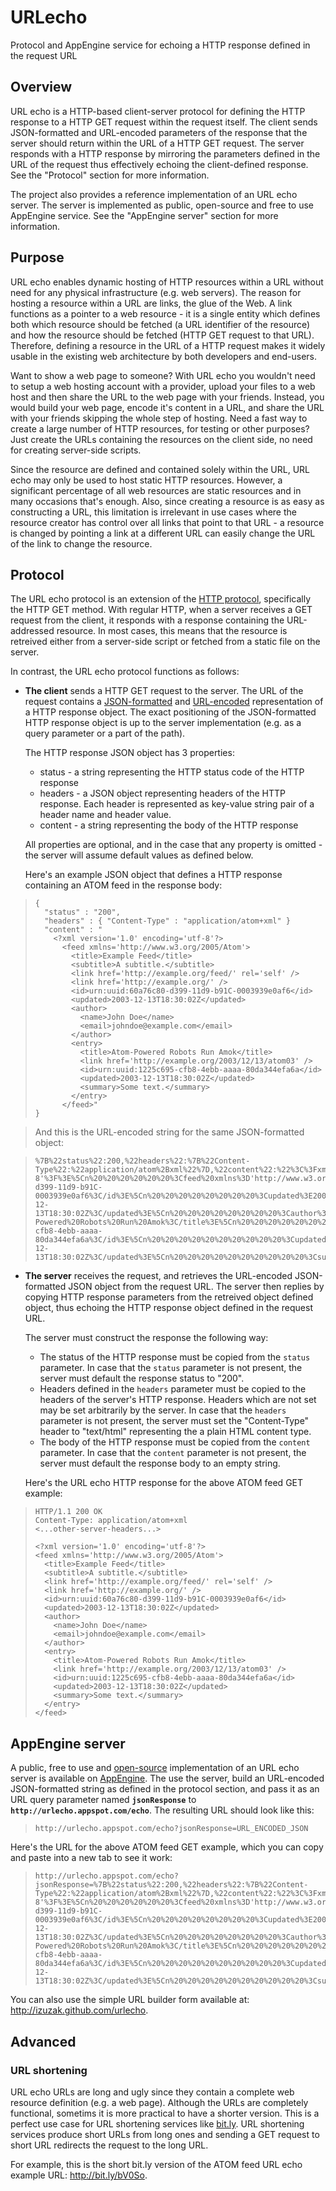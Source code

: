 URLecho
=======

Protocol and AppEngine service for echoing a HTTP response defined in the request URL

Overview
--------

URL echo is a HTTP-based client-server protocol for defining the HTTP response to a HTTP GET request within the request itself. The client sends JSON-formatted and URL-encoded parameters of the response that the server should return within the URL of a HTTP GET request. The server responds with a HTTP response by mirroring the parameters defined in the URL of the request thus effectively echoing the client-defined response. See the "Protocol" section for more information.

The project also provides a reference implementation of an URL echo server. The server is implemented as public, open-source and free to use AppEngine service. See the "AppEngine server" section for more information.

Purpose
-------

URL echo enables dynamic hosting of HTTP resources within a URL without need for any physical infrastructure (e.g. web servers). The reason for hosting a resource within a URL are links, the glue of the Web. A link functions as a pointer to a web resource - it is a single entity which defines both which resource should be fetched (a URL identifier of the resource) and how the resource should be fetched (HTTP GET request to that URL). Therefore, defining a resource in the URL of a HTTP request makes it widely usable in the existing web architecture by both developers and end-users. 

Want to show a web page to someone? With URL echo you wouldn't need to setup a web hosting account with a provider, upload your files to a web host and then share the URL to the web page with your friends. Instead, you would build your web page, encode it's content in a URL, and share the URL with your friends skipping the whole step of hosting. Need a fast way to create a large number of HTTP resources, for testing or other purposes? Just create the URLs containing the resources on the client side, no need for creating server-side scripts.

Since the resource are defined and contained solely within the URL, URL echo may only be used to host static HTTP resources. However, a significant percentage of all web resources are static resources and in many occasions that's enough. Also, since creating a resource is as easy as constructing a URL, this limitation is irrelevant in use cases where the resource creator has control over all links that point to that URL - a resource is changed by pointing a link at a different URL can easily change the URL of the link to change the resource.

Protocol
--------

The URL echo protocol is an extension of the [HTTP protocol](http://tools.ietf.org/html/rfc2616), specifically the HTTP GET method. With regular HTTP, when a server receives a GET request from the client, it responds with a response containing the URL-addressed resource. In most cases, this means that the resource is retreived either from a server-side script or fetched from a static file on the server. 

In contrast, the URL echo protocol functions as follows:

* **The client** sends a HTTP GET request to the server. The URL of the request contains a [JSON-formatted](http://json.org) and [URL-encoded](http://en.wikipedia.org/wiki/Percent-encoding) representation of a HTTP response object. The exact positioning of the JSON-formatted HTTP response object is up to the server implementation (e.g. as a query parameter or a part of the path). 

  The HTTP response JSON object has 3 properties:
  * status - a string representing the HTTP status code of the HTTP response
  * headers - a JSON object representing headers of the HTTP response. Each header is represented as key-value string pair of a header name and header value.
  * content - a string representing the body of the HTTP response

  All properties are optional, and in the case that any property is omitted - the server will assume default values as defined below.

  Here's an example JSON object that defines a HTTP response containing an ATOM feed in the response body:

>     {
>       "status" : "200",
>       "headers" : { "Content-Type" : "application/atom+xml" }
>       "content" : "
>         <?xml version='1.0' encoding='utf-8'?>
>           <feed xmlns='http://www.w3.org/2005/Atom'>
>             <title>Example Feed</title>
>             <subtitle>A subtitle.</subtitle>
>             <link href='http://example.org/feed/' rel='self' />
>             <link href='http://example.org/' />
>             <id>urn:uuid:60a76c80-d399-11d9-b91C-0003939e0af6</id>
>             <updated>2003-12-13T18:30:02Z</updated>
>             <author>
>               <name>John Doe</name>
>               <email>johndoe@example.com</email>
>             </author>
>             <entry>
>               <title>Atom-Powered Robots Run Amok</title>
>               <link href='http://example.org/2003/12/13/atom03' />
>               <id>urn:uuid:1225c695-cfb8-4ebb-aaaa-80da344efa6a</id>
>               <updated>2003-12-13T18:30:02Z</updated>
>               <summary>Some text.</summary>
>             </entry>
>           </feed>"
>     }

> And this is the URL-encoded string for the same JSON-formatted object:

>     %7B%22status%22:200,%22headers%22:%7B%22Content-Type%22:%22application/atom%2Bxml%22%7D,%22content%22:%22%3C%3Fxml%20version%3D'1.0'%20encoding%3D'utf-8'%3F%3E%5Cn%20%20%20%20%20%20%3Cfeed%20xmlns%3D'http://www.w3.org/2005/Atom'%3E%5Cn%20%20%20%20%20%20%20%20%3Ctitle%3EExample%20Feed%3C/title%3E%5Cn%20%20%20%20%20%20%20%20%3Csubtitle%3EA%20subtitle.%3C/subtitle%3E%5Cn%20%20%20%20%20%20%20%20%3Clink%20href%3D'http://example.org/feed/'%20rel%3D'self'%20/%3E%5Cn%20%20%20%20%20%20%20%20%3Clink%20href%3D'http://example.org/'%20/%3E%5Cn%20%20%20%20%20%20%20%20%3Cid%3Eurn:uuid:60a76c80-d399-11d9-b91C-0003939e0af6%3C/id%3E%5Cn%20%20%20%20%20%20%20%20%3Cupdated%3E2003-12-13T18:30:02Z%3C/updated%3E%5Cn%20%20%20%20%20%20%20%20%3Cauthor%3E%5Cn%20%20%20%20%20%20%20%20%20%20%3Cname%3EJohn%20Doe%3C/name%3E%5Cn%20%20%20%20%20%20%20%20%20%20%3Cemail%3Ejohndoe@example.com%3C/email%3E%5Cn%20%20%20%20%20%20%20%20%3C/author%3E%5Cn%20%20%20%20%20%20%20%20%3Centry%3E%5Cn%20%20%20%20%20%20%20%20%20%20%3Ctitle%3EAtom-Powered%20Robots%20Run%20Amok%3C/title%3E%5Cn%20%20%20%20%20%20%20%20%20%20%3Clink%20href%3D'http://example.org/2003/12/13/atom03'%20/%3E%5Cn%20%20%20%20%20%20%20%20%20%20%3Cid%3Eurn:uuid:1225c695-cfb8-4ebb-aaaa-80da344efa6a%3C/id%3E%5Cn%20%20%20%20%20%20%20%20%20%20%3Cupdated%3E2003-12-13T18:30:02Z%3C/updated%3E%5Cn%20%20%20%20%20%20%20%20%20%20%3Csummary%3ESome%20text.%3C/summary%3E%5Cn%20%20%20%20%20%20%20%20%3C/entry%3E%3C/feed%3E%22%7D

* **The server** receives the request, and retrieves the URL-encoded JSON-formatted JSON object from the request URL. The server then replies by copying HTTP response parameters from the retreived object defined object, thus echoing the HTTP response object defined in the request URL. 

  The server must construct the response the following way:
  * The status of the HTTP response must be copied from the `status` parameter. In case that the `status` parameter is not present, the server must default the response status to "200".
  * Headers defined in the `headers` parameter must be copied to the headers of the server's HTTP response. Headers which are not set may be set arbitrarily by the server. In case that the `headers` parameter is not present, the server must set the "Content-Type" header to "text/html" representing the a plain HTML content type.
  * The body of the HTTP response must be copied from the `content` parameter. In case that the `content` parameter is not present, the server must default the response body to an empty string.

  Here's the URL echo HTTP response for the above ATOM feed GET example:

>     HTTP/1.1 200 OK
>     Content-Type: application/atom+xml
>     <...other-server-headers...>
>     
>     <?xml version='1.0' encoding='utf-8'?>
>     <feed xmlns='http://www.w3.org/2005/Atom'>
>       <title>Example Feed</title>
>       <subtitle>A subtitle.</subtitle>
>       <link href='http://example.org/feed/' rel='self' />
>       <link href='http://example.org/' />
>       <id>urn:uuid:60a76c80-d399-11d9-b91C-0003939e0af6</id>
>       <updated>2003-12-13T18:30:02Z</updated>
>       <author>
>         <name>John Doe</name>
>         <email>johndoe@example.com</email>
>       </author>
>       <entry>
>         <title>Atom-Powered Robots Run Amok</title>
>         <link href='http://example.org/2003/12/13/atom03' />
>         <id>urn:uuid:1225c695-cfb8-4ebb-aaaa-80da344efa6a</id>
>         <updated>2003-12-13T18:30:02Z</updated>
>         <summary>Some text.</summary>
>       </entry>
>     </feed>

AppEngine server
----------------

A public, free to use and [open-source](http://github.com/izuzak/urlecho/tree/master/src) implementation of an URL echo server is available on [AppEngine](http://code.google.com/appengine/). The use the server, build an URL-encoded JSON-formatted string as defined in the protocol section, and pass it as an URL query parameter named **`jsonResponse`** to **`http://urlecho.appspot.com/echo`**. The resulting URL should look like this:

>     http://urlecho.appspot.com/echo?jsonResponse=URL_ENCODED_JSON

Here's the URL for the above ATOM feed GET example, which you can copy and paste into a new tab to see it work:

>     http://urlecho.appspot.com/echo?jsonResponse=%7B%22status%22:200,%22headers%22:%7B%22Content-Type%22:%22application/atom%2Bxml%22%7D,%22content%22:%22%3C%3Fxml%20version%3D'1.0'%20encoding%3D'utf-8'%3F%3E%5Cn%20%20%20%20%20%20%3Cfeed%20xmlns%3D'http://www.w3.org/2005/Atom'%3E%5Cn%20%20%20%20%20%20%20%20%3Ctitle%3EExample%20Feed%3C/title%3E%5Cn%20%20%20%20%20%20%20%20%3Csubtitle%3EA%20subtitle.%3C/subtitle%3E%5Cn%20%20%20%20%20%20%20%20%3Clink%20href%3D'http://example.org/feed/'%20rel%3D'self'%20/%3E%5Cn%20%20%20%20%20%20%20%20%3Clink%20href%3D'http://example.org/'%20/%3E%5Cn%20%20%20%20%20%20%20%20%3Cid%3Eurn:uuid:60a76c80-d399-11d9-b91C-0003939e0af6%3C/id%3E%5Cn%20%20%20%20%20%20%20%20%3Cupdated%3E2003-12-13T18:30:02Z%3C/updated%3E%5Cn%20%20%20%20%20%20%20%20%3Cauthor%3E%5Cn%20%20%20%20%20%20%20%20%20%20%3Cname%3EJohn%20Doe%3C/name%3E%5Cn%20%20%20%20%20%20%20%20%20%20%3Cemail%3Ejohndoe@example.com%3C/email%3E%5Cn%20%20%20%20%20%20%20%20%3C/author%3E%5Cn%20%20%20%20%20%20%20%20%3Centry%3E%5Cn%20%20%20%20%20%20%20%20%20%20%3Ctitle%3EAtom-Powered%20Robots%20Run%20Amok%3C/title%3E%5Cn%20%20%20%20%20%20%20%20%20%20%3Clink%20href%3D'http://example.org/2003/12/13/atom03'%20/%3E%5Cn%20%20%20%20%20%20%20%20%20%20%3Cid%3Eurn:uuid:1225c695-cfb8-4ebb-aaaa-80da344efa6a%3C/id%3E%5Cn%20%20%20%20%20%20%20%20%20%20%3Cupdated%3E2003-12-13T18:30:02Z%3C/updated%3E%5Cn%20%20%20%20%20%20%20%20%20%20%3Csummary%3ESome%20text.%3C/summary%3E%5Cn%20%20%20%20%20%20%20%20%3C/entry%3E%3C/feed%3E%22%7D


You can also use the simple URL builder form available at: http://izuzak.github.com/urlecho.

Advanced
--------

### URL shortening ###

URL echo URLs are long and ugly since they contain a complete web resource definition (e.g. a web page). Although the URLs are completely functional, sometims it is more practical to have a shorter version. This is a perfect use case for URL shortening services like [bit.ly](http://bit.ly). URL shortening services produce short URLs from long ones and sending a GET request to short URL redirects the request to the long URL.

For example, this is the short bit.ly version of the ATOM feed URL echo example URL: http://bit.ly/bV0So.
